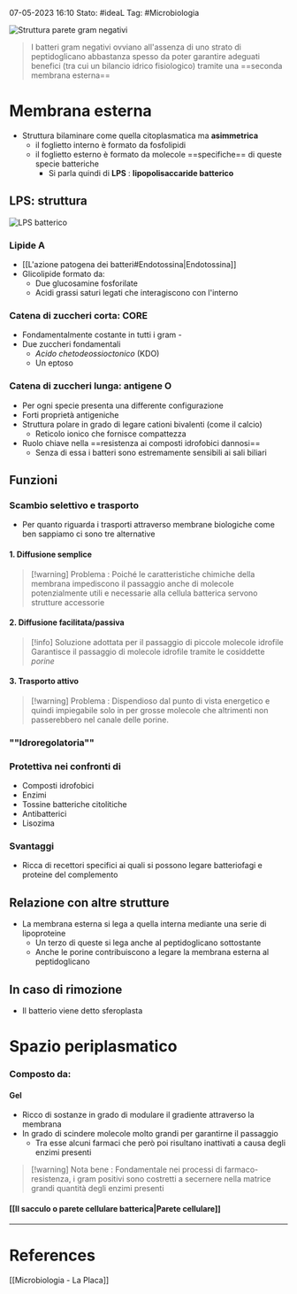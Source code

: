 
07-05-2023 16:10
Stato: #ideaL
Tag: #Microbiologia 

![Struttura parete gram negativi](https://i.imgur.com/yn8lyjW.png)

> I batteri gram negativi ovviano all'assenza di uno strato di peptidoglicano abbastanza spesso da poter garantire adeguati benefici (tra cui un bilancio idrico fisiologico) tramite una ==seconda membrana esterna==

# Membrana esterna
- Struttura bilaminare come quella citoplasmatica ma **asimmetrica**
	- il foglietto interno è formato da fosfolipidi
	- il foglietto esterno è formato da molecole ==specifiche== di queste specie batteriche
		- Si parla quindi di **LPS** : **lipopolisaccaride batterico**
## LPS: struttura
![LPS batterico](https://i.imgur.com/hlXNuYu.png)
### Lipide A
- [[L'azione patogena dei batteri#Endotossina|Endotossina]]
- Glicolipide formato da:
	- Due glucosamine fosforilate 
	- Acidi grassi saturi legati che interagiscono con l'interno
### Catena di zuccheri corta: CORE
- Fondamentalmente costante in tutti i gram -
- Due zuccheri fondamentali
	- *Acido chetodeossioctonico* (KDO)
	- Un eptoso
### Catena di zuccheri lunga: antigene O
- Per ogni specie presenta una differente configurazione
- Forti proprietà antigeniche 
- Struttura polare in grado di legare cationi bivalenti (come il calcio)
	- Reticolo ionico che fornisce compattezza
- Ruolo chiave nella ==resistenza ai composti idrofobici dannosi==
	- Senza di essa i batteri sono estremamente sensibili ai sali biliari

## Funzioni
### Scambio selettivo e trasporto
- Per quanto riguarda i trasporti attraverso membrane biologiche come ben sappiamo ci sono tre alternative
#### 1. Diffusione semplice
>[!warning] Problema :
>Poiché le caratteristiche chimiche della membrana impediscono il passaggio anche di molecole potenzialmente utili e necessarie alla cellula batterica servono strutture accessorie
#### 2. Diffusione facilitata/passiva
>[!info] Soluzione adottata per il passaggio di piccole molecole idrofile
> Garantisce il passaggio di molecole idrofile tramite le cosiddette *porine*

#### 3. Trasporto attivo
>[!warning] Problema :
> Dispendioso dal punto di vista energetico e quindi impiegabile solo in per grosse molecole che altrimenti non passerebbero nel canale delle porine.

### ""Idroregolatoria""
###  Protettiva nei confronti di
- Composti idrofobici
- Enzimi 
- Tossine batteriche citolitiche
- Antibatterici
- Lisozima
### Svantaggi
- Ricca di recettori specifici ai quali si possono legare batteriofagi e proteine del complemento
## Relazione con altre strutture
- La membrana esterna si lega a quella interna mediante una serie di lipoproteine
	- Un terzo di queste si lega anche al peptidoglicano sottostante
	- Anche le porine contribuiscono a legare la membrana esterna al peptidoglicano
## In caso di rimozione
- Il batterio viene detto sferoplasta
 
# Spazio periplasmatico
### Composto da:
#### Gel 
- Ricco di sostanze in grado di modulare il gradiente attraverso la membrana
- In grado di scindere molecole molto grandi per garantirne il passaggio 
	- Tra esse alcuni farmaci che però poi risultano inattivati a causa degli enzimi presenti
>[!warning] Nota bene :
> Fondamentale nei processi di farmaco-resistenza, i gram positivi sono costretti a secernere nella matrice grandi quantità degli enzimi presenti
#### [[Il sacculo o parete cellulare batterica|Parete cellulare]]





---
# References
[[Microbiologia - La Placa]]